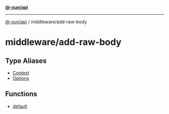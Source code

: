 [**@-xun/api**](../../README.md)

***

[@-xun/api](../../README.md) / middleware/add-raw-body

# middleware/add-raw-body

## Type Aliases

- [Context](type-aliases/Context.md)
- [Options](type-aliases/Options.md)

## Functions

- [default](functions/default.md)
